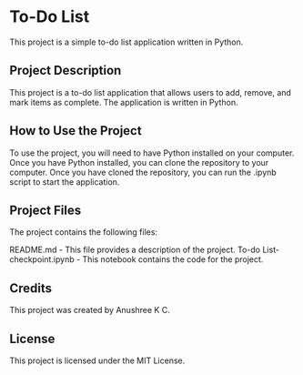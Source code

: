 # To-Do List
This project is a simple to-do list application written in Python.

## Project Description
This project is a to-do list application that allows users to add, remove, and mark items as complete. The application is written in Python.

## How to Use the Project
To use the project, you will need to have Python installed on your computer. Once you have Python installed, you can clone the repository to your computer. Once you have cloned the repository, you can run the .ipynb script to start the application.

## Project Files
The project contains the following files:

README.md - This file provides a description of the project.
To-do List-checkpoint.ipynb - This notebook contains the code for the project.
## Credits
This project was created by Anushree K C.

## License
This project is licensed under the MIT License.
